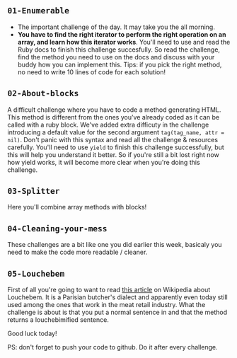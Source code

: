 ## `01-Enumerable`
- The important challenge of the day. It may take you the all morning.
- **You have to find the right iterator to perform the right operation on an array, and learn how this iterator works**. You'll need to use and read the Ruby docs to finish this challenge succesfully. So read the challenge, find the method you need to use on the docs and discuss with your buddy how you can implement this. Tips: if you pick the right method, no need to write 10 lines of code for each solution!


## `02-About-blocks`
A difficult challenge where you have to code a method generating HTML. This method is different from the ones you've already coded as it can be called with a ruby block. We've added extra difficuty in the challenge introducing a default value for the second argument `tag(tag_name, attr = nil)`. Don't panic with this syntax and read all the challenge & resources carefully. You'll need to use `yield` to finish this challenge successfully, but this will help you understand it better. So if you're still a bit lost right now how yield works, it will become more clear when you're doing this challenge.


## `03-Splitter`
Here you'll combine array methods with blocks!

## `04-Cleaning-your-mess`
These challenges are a bit like one you did earlier this week, basicaly you need to make the code more readable / cleaner.

## `05-Louchebem`
First of all you're going to want to read [this article](https://en.wikipedia.org/wiki/Louch%C3%A9bem) on Wikipedia about Louchebem. It is a Parisian butcher's dialect and apparently even today still used among the ones that work in the meat retail industry. What the challenge is about is that you put a normal sentence in and that the method returns a louchebimified sentence.

Good luck today!

PS: don't forget to push your code to github. Do it after every challenge.

